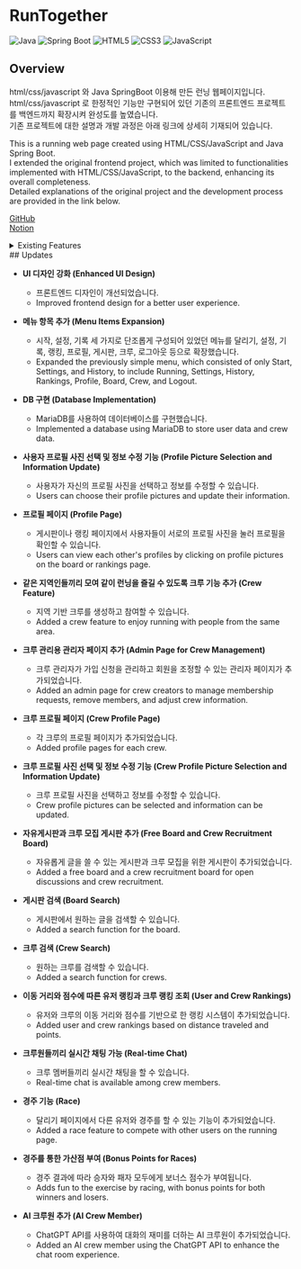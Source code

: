 # RunTogether
![Java](https://img.shields.io/badge/Java-ED8B00?style=for-the-badge&logo=java&logoColor=white)
![Spring Boot](https://img.shields.io/badge/Spring%20Boot-6DB33F?style=for-the-badge&logo=spring-boot&logoColor=white)
![HTML5](https://img.shields.io/badge/HTML5-E34F26?style=for-the-badge&logo=html5&logoColor=white)
![CSS3](https://img.shields.io/badge/CSS3-1572B6?style=for-the-badge&logo=css3&logoColor=white)
![JavaScript](https://img.shields.io/badge/JavaScript-F7DF1E?style=for-the-badge&logo=javascript&logoColor=black)

## Overview
html/css/javascript 와 Java SpringBoot 이용해 만든 런닝 웹페이지입니다.  
html/css/javascript 로 한정적인 기능만 구현되어 있던 기존의 프론트엔드 프로젝트를 백엔드까지 확장시켜 완성도를 높였습니다.  
기존 프로젝트에 대한 설명과 개발 과정은 아래 링크에 상세히 기재되어 있습니다.    

This is a running web page created using HTML/CSS/JavaScript and Java Spring Boot.  
I extended the original frontend project, which was limited to functionalities implemented with HTML/CSS/JavaScript, to the backend, enhancing its overall completeness.  
Detailed explanations of the original project and the development process are provided in the link below.  
  
[GitHub](https://github.com/pishonn/Web-Programing-Team-10)  
[Notion](https://tar-beast-134.notion.site/a69a754afce0477baeaca68326450183)  
<details>
  <summary>Existing Features</summary>
  
  ### 사용자 위치 표시 (Displaying User Location)
  - Google Maps API를 사용하여 사용자 위치와 지도 정보를 받아옵니다.
  - Fetch user location and map data using Google Maps API.

  ### 주변 장소 안내 (Nearby Places Guidance)
  - Google Maps API가 제공하는 Places API의 함수들을 이용해서 사용자 위치 주변의 장소들을 가까운 순으로 배열하고 안내합니다.
  - Display nearby places sorted by proximity using functions provided by Google Maps API's Places API.

  ### 사용자 설정 (User Settings)
  - 사용자는 자신이 원하는 반경, 원하는 장소 등을 사용자 설정을 통해 선택할 수 있고 설정한 옵션에 따라 자동으로 근처의 목적지를 배정받게 됩니다.
  - Users can select desired radius and types of places through user settings, and receive nearby destinations based on the selected options.

  ### 수동 모드 (Manual Mode)
  - 수동 모드를 선택하게 되면, 자신이 원하는 목적지를 직접 입력할 수 있습니다.
  - Users can enter desired destinations manually in manual mode.

  ### 달리기 모드 (Running Mode)
  - 시작 페이지로 들어가 원하는 목적지에서 버튼을 누르면 네이버 스키마 링크를 통해 도보 안내 페이지가 열리고 시간 제한이 시작됩니다.
  - Enter the start page, select the desired destination, and click the start button to open the walking guidance page via Naver Schema Link and start the countdown timer.

  ### 도착 검증 (Arrival Verification)
  - 목적지에 이동 후, 도착 버튼을 누르면 현재 사용자의 위치와 목적지 사이의 직선 거리를 계산하여 도착 여부를 검증합니다.
  - After moving to the destination, click the arrival button to calculate the straight-line distance between the user's current location and the destination to verify arrival.

  ### 점수 부여 (Scoring)
  - 사용자가 달린 거리, 남은 시간에 따라 가산점이 부여됩니다.
  - Bonus points are awarded based on the distance run and the remaining time.

  ### 기록 페이지 (Record Page)
  - 기록 페이지에서 날짜에 따라 이동한 장소들과 점수 내역 등을 확인할 수 있습니다.
  - View traveled places and score history by date on the record page.
  
</details>  
## Updates

- **UI 디자인 강화 (Enhanced UI Design)**
  - 프론트엔드 디자인이 개선되었습니다.
  - Improved frontend design for a better user experience.
    
- **메뉴 항목 추가 (Menu Items Expansion)**
  - 시작, 설정, 기록 세 가지로 단조롭게 구성되어 있었던 메뉴를 달리기, 설정, 기록, 랭킹, 프로필, 게시판, 크루, 로그아웃 등으로 확장했습니다.
  - Expanded the previously simple menu, which consisted of only Start, Settings, and History, to include Running, Settings, History, Rankings, Profile, Board, Crew, and Logout.

- **DB 구현 (Database Implementation)**
  - MariaDB를 사용하여 데이터베이스를 구현했습니다.
  - Implemented a database using MariaDB to store user data and crew data.

- **사용자 프로필 사진 선택 및 정보 수정 기능 (Profile Picture Selection and Information Update)**
  - 사용자가 자신의 프로필 사진을 선택하고 정보를 수정할 수 있습니다.
  - Users can choose their profile pictures and update their information.

- **프로필 페이지 (Profile Page)**
  - 게시판이나 랭킹 페이지에서 사용자들이 서로의 프로필 사진을 눌러 프로필을 확인할 수 있습니다.
  - Users can view each other's profiles by clicking on profile pictures on the board or rankings page.

- **같은 지역인들끼리 모여 같이 런닝을 즐길 수 있도록 크루 기능 추가 (Crew Feature)**
  - 지역 기반 크루를 생성하고 참여할 수 있습니다.
  - Added a crew feature to enjoy running with people from the same area.

- **크루 관리용 관리자 페이지 추가 (Admin Page for Crew Management)**
  - 크루 관리자가 가입 신청을 관리하고 회원을 조정할 수 있는 관리자 페이지가 추가되었습니다.
  - Added an admin page for crew creators to manage membership requests, remove members, and adjust crew information.

- **크루 프로필 페이지 (Crew Profile Page)**
  - 각 크루의 프로필 페이지가 추가되었습니다.
  - Added profile pages for each crew.

- **크루 프로필 사진 선택 및 정보 수정 기능 (Crew Profile Picture Selection and Information Update)**
  - 크루 프로필 사진을 선택하고 정보를 수정할 수 있습니다.
  - Crew profile pictures can be selected and information can be updated.

- **자유게시판과 크루 모집 게시판 추가 (Free Board and Crew Recruitment Board)**
  - 자유롭게 글을 쓸 수 있는 게시판과 크루 모집을 위한 게시판이 추가되었습니다.
  - Added a free board and a crew recruitment board for open discussions and crew recruitment.

- **게시판 검색 (Board Search)**
  - 게시판에서 원하는 글을 검색할 수 있습니다.
  - Added a search function for the board.

- **크루 검색 (Crew Search)**
  - 원하는 크루를 검색할 수 있습니다.
  - Added a search function for crews.

- **이동 거리와 점수에 따른 유저 랭킹과 크루 랭킹 조회 (User and Crew Rankings)**
  - 유저와 크루의 이동 거리와 점수를 기반으로 한 랭킹 시스템이 추가되었습니다.
  - Added user and crew rankings based on distance traveled and points.

- **크루원들끼리 실시간 채팅 가능 (Real-time Chat)**
  - 크루 멤버들끼리 실시간 채팅을 할 수 있습니다.
  - Real-time chat is available among crew members.

- **경주 기능 (Race)**
  - 달리기 페이지에서 다른 유저와 경주를 할 수 있는 기능이 추가되었습니다.
  - Added a race feature to compete with other users on the running page.

- **경주를 통한 가산점 부여 (Bonus Points for Races)**
  - 경주 결과에 따라 승자와 패자 모두에게 보너스 점수가 부여됩니다.
  - Adds fun to the exercise by racing, with bonus points for both winners and losers.

- **AI 크루원 추가 (AI Crew Member)**
  - ChatGPT API를 사용하여 대화의 재미를 더하는 AI 크루원이 추가되었습니다.
  - Added an AI crew member using the ChatGPT API to enhance the chat room experience.





